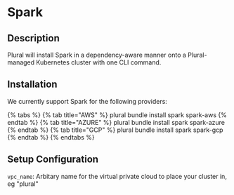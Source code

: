 
# Spark

## Description
Plural will install Spark in a dependency-aware manner onto a Plural-managed Kubernetes cluster with one CLI command.

## Installation
We currently support Spark for the following providers:

{% tabs %}
{% tab title="AWS" %} plural bundle install spark spark-aws {% endtab %} {% tab title="AZURE" %} plural bundle install spark spark-azure {% endtab %} {% tab title="GCP" %} plural bundle install spark spark-gcp {% endtab %}
{% endtabs %}

## Setup Configuration
`vpc_name`: Arbitary name for the virtual private cloud to place your cluster in, eg "plural"


    
